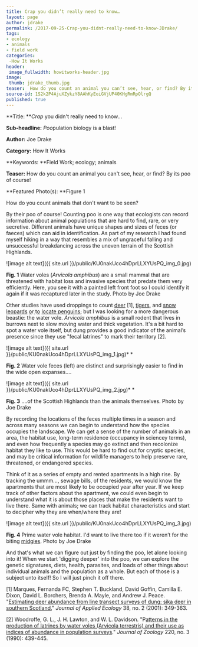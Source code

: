 ```yaml
---
title: Crap you didn’t really need to know…
layout: page
author: jdrake
permalink: /2017-09-25-Crap-you-didnt-really-need-to-know-JDrake/
tags:
- ecology
- animals
- field work
categories:
 -How It Works
header:
 image_fullwidth: howitworks-header.jpg
image:
 thumb: jdrake_thumb.jpg
teaser:  How do you count an animal you can’t see, hear, or find? By its poo of course!
source-id: 1S2k2P4AjuXZykzY8AAhKyEoiGVjUP40KHgRmRpOlrgQ
published: true
---
```

**Title: ***Crap* you didn't really need to know…

**Sub-headline:** *Poo*pulation biology is a blast!

**Author:** Joe Drake 

**Category:** How It Works

**Keywords: **Field Work; ecology; animals

**Teaser:** How do you count an animal you can't see, hear, or find? By its poo of course!

**Featured Photo(s): **Figure 1

How do you count animals that don't want to be seen?

By their poo of course!  Counting poo is one way that ecologists can record information about animal populations that are hard to find, rare, or very secretive.  Different animals have unique shapes and sizes of feces (or faeces) which can aid in identification.  As part of my research I had found myself hiking in a way that resembles a mix of ungraceful falling and unsuccessful breakdancing across the uneven terrain of the Scottish Highlands.  

![image alt text]({{ site.url }}/public/KU0nakUco4hDprLLXYUsPQ_img_0.jpg)

**Fig. 1** Water voles (*Arvicola amphibus*) are a small mammal that are threatened with habitat loss and invasive species that predate them very efficiently. Here, you see it with a painted left front foot so I could identify it again if it was recaptured later in the study. Photo by Joe Drake

Other studies have used droppings to count [deer](http://onlinelibrary.wiley.com/doi/10.1046/j.1365-2664.2001.00584.x/full) [1], [tigers](https://phys.org/news/2009-06-straight-poop-tigers.html), and [snow leopards](https://wildtech.mongabay.com/2016/08/understanding-ghost-mountain/) [o](https://wildtech.mongabay.com/2016/08/understanding-ghost-mountain/)r[ ](https://wildtech.mongabay.com/2016/08/understanding-ghost-mountain/)t[o](https://wildtech.mongabay.com/2016/08/understanding-ghost-mountain/) [locate penguins](http://thatslifesci.com/2016-08-18-Penguins-and-other-strange-things-we-study-from-space-EFusco/); but I was looking for a more dangerous beastie: the water vole.  *Arvicola amphibus* is a small rodent that lives in burrows next to slow moving water and thick vegetation.  It's a bit hard to spot a water vole itself, but dung provides a good indicator of the animal’s presence since they use "fecal latrines"  to mark their territory [2].

 ![image alt text]({{ site.url }}/public/KU0nakUco4hDprLLXYUsPQ_img_1.jpg)* *

**Fig. 2**  Water vole feces (left) are distinct and surprisingly easier to find in the wide open expanses….

![image alt text]({{ site.url }}/public/KU0nakUco4hDprLLXYUsPQ_img_2.jpg)* *

**Fig. 3**  ….of the Scottish Highlands than the animals themselves. Photo by Joe Drake

By recording the locations of the feces multiple times in a season and across many seasons we can begin to understand how the species occupies the landscape.  We can get a sense of the number of animals in an area, the habitat use, long-term residence (occupancy in sciencey terms), and even how frequently a species may go extinct and then recolonize habitat they like to use.  This would be hard to find out for cryptic species, and may be critical information for wildlife managers to help preserve rare, threatened, or endangered species. 

Think of it as a series of empty and rented apartments in a high rise.  By tracking the ummm…, sewage bills, of the residents, we would know the apartments that are most likely to be occupied year after year.  If we keep track of other factors about the apartment, we could even begin to understand what it is about those places that make the residents want to live there.  Same with animals; we can track habitat characteristics and start to decipher why they are when/where they are!

![image alt text]({{ site.url }}/public/KU0nakUco4hDprLLXYUsPQ_img_3.jpg)

**Fig. 4** Prime water vole habitat.  I'd want to live there too if it weren’t for the biting [midgies](https://www.smidgeup.com/midge-forecast/). Photo by Joe Drake

And that's what we can figure out just by finding the poo, let alone looking into it!  When we start 'digging deeper’ into the poo, we can explore the genetic signatures, diets, health, parasites, and loads of other things about individual animals and the population as a whole.  But each of those is a subject unto itself! So I will just pinch it off there.  

[1] Marques, Fernanda FC, Stephen T. Buckland, David Goffin, Camilla E. Dixon, David L. Borchers, Brenda A. Mayle, and Andrew J. Peace. "[Estimating deer abundance from line transect surveys of dung: sika deer in southern Scotland.](http://onlinelibrary.wiley.com/doi/10.1046/j.1365-2664.2001.00584.x/full)" *Journal of Applied Ecology* 38, no. 2 (2001): 349-363.

[2] Woodroffe, G. L., J. H. Lawton, and W. L. Davidson. "P[atterns in the production of latrines by water voles (Arvicola terrestris) and their use as indices of abundance in population surveys](http://onlinelibrary.wiley.com/doi/10.1111/j.1469-7998.1990.tb04317.x/full)." *Journal of Zoology* 220, no. 3 (1990): 439-445.

